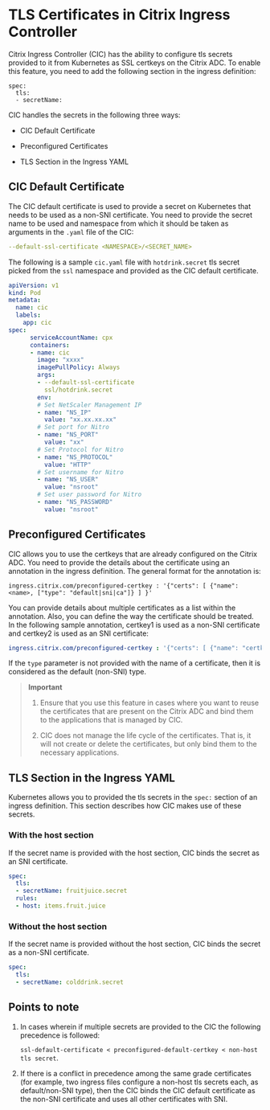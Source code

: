 # TLS Certificates in Citrix Ingress Controller

Citrix Ingress Controller (CIC) has the ability to configure tls secrets provided to it from Kubernetes as SSL certkeys on the Citrix ADC. To enable this feature, you need to add the following section in the ingress definition:

```
spec:
  tls:
  - secretName:
```

CIC handles the secrets in the following three ways:

-  CIC Default Certificate

-  Preconfigured Certificates

-  TLS Section in the Ingress YAML

## CIC Default Certificate

The CIC default certificate is used to provide a secret on Kubernetes that needs to be used as a non-SNI certificate. You need to provide the secret name to be used and namespace from which it should be taken as arguments in the `.yaml` file of the CIC:

```YAML
--default-ssl-certificate <NAMESPACE>/<SECRET_NAME>
```

The following is a sample `cic.yaml` file with `hotdrink.secret` tls secret picked from the `ssl` namespace and provided as the CIC default certificate.

```YAML
apiVersion: v1
kind: Pod 
metadata:
  name: cic 
  labels:
    app: cic 
spec:
      serviceAccountName: cpx 
      containers:
      - name: cic 
        image: "xxxx"
        imagePullPolicy: Always
        args:
        - --default-ssl-certificate
          ssl/hotdrink.secret
        env:
        # Set NetScaler Management IP
        - name: "NS_IP"
          value: "xx.xx.xx.xx"
        # Set port for Nitro
        - name: "NS_PORT"
          value: "xx"
        # Set Protocol for Nitro
        - name: "NS_PROTOCOL"
          value: "HTTP"
        # Set username for Nitro
        - name: "NS_USER"
          value: "nsroot"
        # Set user password for Nitro
        - name: "NS_PASSWORD"
          value: "nsroot"
```

## Preconfigured Certificates

CIC allows you to use the certkeys that are already configured on the Citrix ADC. You need to provide the details about the certificate using an annotation in the ingress definition. The general format for the annotation is:

```
ingress.citrix.com/preconfigured-certkey : '{"certs": [ {"name": <name>, ["type": "default|sni|ca"]} ] }'
```

You can provide details about multiple certificates as a list within the annotation. Also, you can define the way the certificate should be treated. In the following sample annotation, certkey1 is used as a non-SNI certificate and certkey2 is used as an SNI certificate:

```YAML
ingress.citrix.com/preconfigured-certkey : '{"certs": [ {"name": "certkey1", "type": "default"}, {"name": "certkey2", "type": "sni"} ] }
```

If the `type` parameter is not provided with the name of a certificate, then it is considered as the default (non-SNI) type.

>**Important**
>
>1.  Ensure that you use this feature in cases where you want to reuse the certificates that are present on the Citrix ADC and bind them to the applications that is managed by CIC.
>
>2.  CIC does not manage the life cycle of the certificates. That is, it will not create or delete the certificates, but only bind them to the necessary applications.

## TLS Section in the Ingress YAML

Kubernetes allows you to provided the tls secrets in the `spec:` section of an ingress definition. This section describes how CIC makes use of these secrets.

### With the host section

If the secret name is provided with the host section, CIC binds the secret as an SNI certificate.

```YAML
spec:
  tls:
  - secretName: fruitjuice.secret
  rules:
  - host: items.fruit.juice
```

### Without the host section

If the secret name is provided without the host section, CIC binds the secret as a non-SNI certificate.

```YAML
spec:
  tls:
  - secretName: colddrink.secret
```

## Points to note

1.  In cases wherein if multiple secrets are provided to the CIC the following precedence is followed:

    ```ssl-default-certificate < preconfigured-default-certkey < non-host tls secret```.

2.  If there is a conflict in precedence among the same grade certificates (for example, two ingress files configure a non-host tls secrets each, as default/non-SNI type), then the CIC binds the CIC default certificate as the non-SNI certificate and uses all other certificates with SNI.
